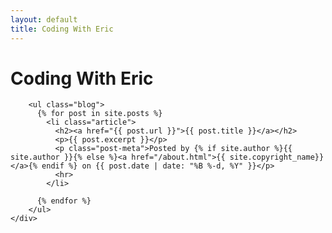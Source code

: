 ```yaml
---
layout: default
title: Coding With Eric
---
```


<div class="jumbotron" id="blog-jumbo">
    <div class="container">
        <h1 class="blog-title">Coding With Eric</h1>

        <ul class="blog">
          {% for post in site.posts %}
            <li class="article">
              <h2><a href="{{ post.url }}">{{ post.title }}</a></h2>
              <p>{{ post.excerpt }}</p>
              <p class="post-meta">Posted by {% if site.author %}{{ site.author }}{% else %}<a href="/about.html">{{ site.copyright_name}}</a>{% endif %} on {{ post.date | date: "%B %-d, %Y" }}</p>
              <hr>
            </li>

          {% endfor %}
        </ul>
    </div>
</div>
